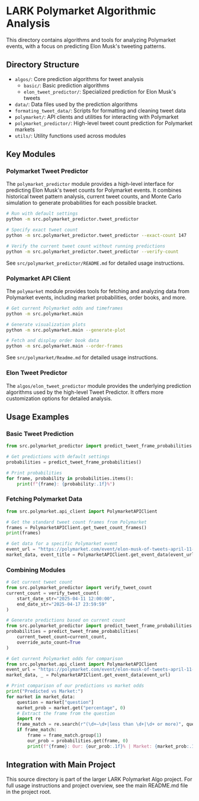 # LARK Polymarket Algorithmic Analysis

This directory contains algorithms and tools for analyzing Polymarket events, with a focus on predicting Elon Musk's tweeting patterns.

## Directory Structure

- `algos/`: Core prediction algorithms for tweet analysis
  - `basic/`: Basic prediction algorithms
  - `elon_tweet_predictor/`: Specialized prediction for Elon Musk's tweets
- `data/`: Data files used by the prediction algorithms
- `formating_tweet_data/`: Scripts for formatting and cleaning tweet data
- `polymarket/`: API clients and utilities for interacting with Polymarket
- `polymarket_predictor/`: High-level tweet count prediction for Polymarket markets
- `utils/`: Utility functions used across modules

## Key Modules

### Polymarket Tweet Predictor

The `polymarket_predictor` module provides a high-level interface for predicting Elon Musk's tweet counts for Polymarket events. It combines historical tweet pattern analysis, current tweet counts, and Monte Carlo simulation to generate probabilities for each possible bracket.

```bash
# Run with default settings
python -m src.polymarket_predictor.tweet_predictor

# Specify exact tweet count
python -m src.polymarket_predictor.tweet_predictor --exact-count 147

# Verify the current tweet count without running predictions
python -m src.polymarket_predictor.tweet_predictor --verify-count
```

See `src/polymarket_predictor/README.md` for detailed usage instructions.

### Polymarket API Client

The `polymarket` module provides tools for fetching and analyzing data from Polymarket events, including market probabilities, order books, and more.

```bash
# Get current Polymarket odds and timeframes
python -m src.polymarket.main

# Generate visualization plots
python -m src.polymarket.main --generate-plot

# Fetch and display order book data
python -m src.polymarket.main --order-frames
```

See `src/polymarket/Readme.md` for detailed usage instructions.

### Elon Tweet Predictor

The `algos/elon_tweet_predictor` module provides the underlying prediction algorithms used by the high-level Tweet Predictor. It offers more customization options for detailed analysis.

## Usage Examples

### Basic Tweet Prediction

```python
from src.polymarket_predictor import predict_tweet_frame_probabilities

# Get predictions with default settings
probabilities = predict_tweet_frame_probabilities()

# Print probabilities
for frame, probability in probabilities.items():
    print(f"{frame}: {probability:.1f}%")
```

### Fetching Polymarket Data

```python
from src.polymarket.api_client import PolymarketAPIClient

# Get the standard tweet count frames from Polymarket
frames = PolymarketAPIClient.get_tweet_count_frames()
print(frames)

# Get data for a specific Polymarket event
event_url = "https://polymarket.com/event/elon-musk-of-tweets-april-11-18"
market_data, event_title = PolymarketAPIClient.get_event_data(event_url)
```

### Combining Modules

```python
# Get current tweet count
from src.polymarket_predictor import verify_tweet_count
current_count = verify_tweet_count(
    start_date_str="2025-04-11 12:00:00",
    end_date_str="2025-04-17 23:59:59"
)

# Generate predictions based on current count
from src.polymarket_predictor import predict_tweet_frame_probabilities
probabilities = predict_tweet_frame_probabilities(
    current_tweet_count=current_count,
    override_auto_count=True
)

# Get current Polymarket odds for comparison
from src.polymarket.api_client import PolymarketAPIClient
event_url = "https://polymarket.com/event/elon-musk-of-tweets-april-11-18"
market_data, _ = PolymarketAPIClient.get_event_data(event_url)

# Print comparison of our predictions vs market odds
print("Predicted vs Market:")
for market in market_data:
    question = market["question"]
    market_prob = market.get("percentage", 0)
    # Extract the frame from the question
    import re
    frame_match = re.search(r"(\d+–\d+|less than \d+|\d+ or more)", question)
    if frame_match:
        frame = frame_match.group(1)
        our_prob = probabilities.get(frame, 0)
        print(f"{frame}: Our: {our_prob:.1f}% | Market: {market_prob:.1f}%")
```

## Integration with Main Project

This source directory is part of the larger LARK Polymarket Algo project. For full usage instructions and project overview, see the main README.md file in the project root.
